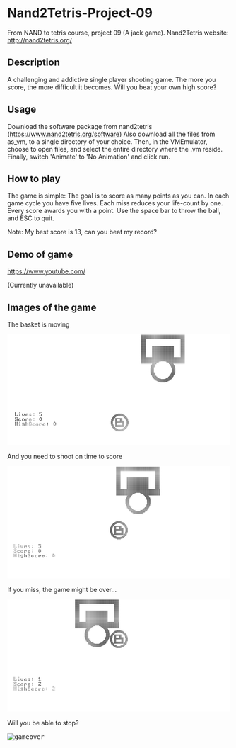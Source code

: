 # Nand2Tetris-Project-09
From NAND to tetris course, project 09 (A jack game).
Nand2Tetris website: http://nand2tetris.org/

## Description
A challenging and addictive single player shooting game.
The more you score, the more difficult it becomes. Will you beat your own high score?

## Usage
Download the software package from nand2tetris (https://www.nand2tetris.org/software)
Also download all the files from as_vm, to a single directory of your choice. Then, in the VMEmulator, choose to open files, and select the entire directory where the .vm reside. Finally, switch 'Animate' to 'No Animation' and click run.

## How to play
The game is simple: The goal is to score as many points as you can. In each game cycle you have five lives.
Each miss reduces your life-count by one. Every score awards you with a point.
Use the space bar to throw the ball, and ESC to quit.

Note: My best score is 13, can you beat my record?


## Demo of game
https://www.youtube.com/

(Currently unavailable)

## Images of the game
The basket is moving

<kbd>![game](./images/gamePage.png)</kbd>

And you need to shoot on time to score

<kbd>![shoot](./images/throwBall.png)</kbd>

If you miss, the game might be over...
  
<kbd>![miss](./images/missThrow.png)</kbd>

Will you be able to stop? 

<kbd>![gameover](./images/newHighScore.png)</kbd>
